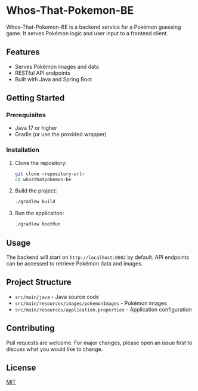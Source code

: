 # Whos-That-Pokemon-BE

Whos-That-Pokemon-BE is a backend service for a Pokémon guessing game. It serves Pokémon logic and user input to a frontend client.

## Features
- Serves Pokémon images and data
- RESTful API endpoints
- Built with Java and Spring Boot

## Getting Started

### Prerequisites
- Java 17 or higher
- Gradle (or use the provided wrapper)

### Installation
1. Clone the repository:
   ```sh
   git clone <repository-url>
   cd whosthatpokemon-be
   ```
2. Build the project:
   ```sh
   ./gradlew build
   ```
3. Run the application:
   ```sh
   ./gradlew bootRun
   ```

## Usage
The backend will start on `http://localhost:8082` by default. API endpoints can be accessed to retrieve Pokémon data and images.

## Project Structure
- `src/main/java` - Java source code
- `src/main/resources/images/pokemonImages` - Pokémon images
- `src/main/resources/application.properties` - Application configuration

## Contributing
Pull requests are welcome. For major changes, please open an issue first to discuss what you would like to change.

## License
[MIT](LICENSE)
